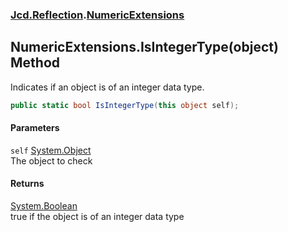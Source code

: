 ### [Jcd.Reflection](Jcd_Reflection.md 'Jcd.Reflection').[NumericExtensions](Jcd_Reflection_NumericExtensions.md 'Jcd.Reflection.NumericExtensions')
## NumericExtensions.IsIntegerType(object) Method
Indicates if an object is of an integer data type.  
```csharp
public static bool IsIntegerType(this object self);
```
#### Parameters
<a name='Jcd_Reflection_NumericExtensions_IsIntegerType(object)_self'></a>
`self` [System.Object](https://docs.microsoft.com/en-us/dotnet/api/System.Object 'System.Object')  
The object to check
  
#### Returns
[System.Boolean](https://docs.microsoft.com/en-us/dotnet/api/System.Boolean 'System.Boolean')  
true if the object is of an integer data type
